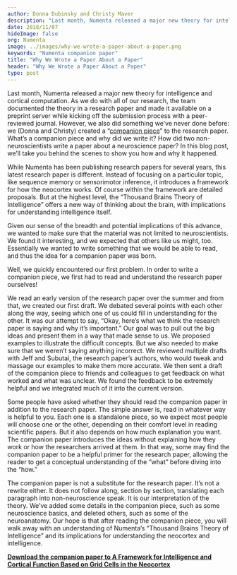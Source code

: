 ```yaml
---
author: Donna Dubinsky and Christy Maver
description: "Last month, Numenta released a major new theory for intelligence and cortical computation, documenting the theory in a research paper and making it available on a preprint server while it undergoes peer-review. We also created a “companion piece” to the research paper. What’s a companion piece and why did we write it?  How did two non-neuroscientists write a paper about a neuroscience paper?  In this blog post, we’ll take you behind the scenes to show you how and why it happened."
date: 2018/11/07   
hideImage: false
org: Numenta
image: ../images/why-we-wrote-a-paper-about-a-paper.png
keywords: "Numenta companion paper"
title: "Why We Wrote a Paper About a Paper"
header: "Why We Wrote a Paper About a Paper"
type: post
---
```


Last month, Numenta released a major new theory for intelligence and cortical computation. As we do with all of our research, the team documented the theory in a research paper and made it available on a preprint server while kicking off the submission process with a peer-reviewed journal.  However, we also did something we’ve never done before: we (Donna and Christy) created a “[companion piece](/neuroscience-research/research-publications/papers/thousand-brains-theory-of-intelligence-companion-paper/)” to the research paper. What’s a companion piece and why did we write it?  How did two non-neuroscientists write a paper about a neuroscience paper?  In this blog post, we’ll take you behind the scenes to show you how and why it happened.

While Numenta has been publishing research papers for several years, this latest research paper is different. Instead of focusing on a particular topic, like sequence memory or sensorimotor inference, it introduces a framework for how the neocortex works.  Of course within the framework are detailed proposals. But at the highest level, the “Thousand Brains Theory of Intelligence” offers a new way of thinking about the brain, with implications for understanding intelligence itself.

Given our sense of the breadth and potential implications of this advance, we wanted to make sure that the material was not limited to neuroscientists.  We found it interesting, and we expected that others like us might, too.  Essentially we wanted to write something that we would be able to read, and thus the idea for a companion paper was born.

Well, we quickly encountered our first problem.  In order to write a companion piece, we first had to read and understand the research paper ourselves!

We read an early version of the research paper over the summer and from that, we created our first draft.  We debated several points with each other along the way, seeing which one of us could fill in understanding for the other.  It was our attempt to say, “Okay, here’s what we think the research paper is saying and why it’s important.”  Our goal was to pull out the big ideas and present them in a way that made sense to us.  We proposed examples to illustrate the difficult concepts. But we also needed to make sure that we weren’t saying anything incorrect.  We reviewed multiple drafts with Jeff and Subutai, the research paper’s authors, who would tweak and massage our examples to make them more accurate. We then sent a draft of the companion piece to friends and colleagues to get feedback on what worked and what was unclear.  We found the feedback to be extremely helpful and we integrated much of it into the current version.

Some people have asked whether they should read the companion paper in addition to the research paper.  The simple answer is, read in whatever way is helpful to you.  Each one is a standalone piece, so we expect most people will choose one or the other, depending on their comfort level in reading scientific papers. But it also depends on how much explanation you want. The companion paper introduces the ideas without explaining how they work or how the researchers arrived at them. In that way, some may find the companion paper to be a helpful primer for the research paper, allowing the reader to get a conceptual understanding of the “what” before diving into the “how.”

The companion paper is not a substitute for the research paper.  It’s not a rewrite either. It does not follow along, section by section, translating each paragraph into non-neuroscience speak.  It is our interpretation of the theory.  We’ve added some details in the companion piece, such as some neuroscience basics, and deleted others, such as some of the neuroanatomy. Our hope is that after reading the companion piece, you will walk away with an understanding of Numenta’s “Thousand Brains Theory of Intelligence” and its implications for understanding the neocortex and intelligence.

**[Download the companion paper to A Framework for Intelligence and Cortical Function Based on Grid Cells in the Neocortex](/assets/pdf/research-publications/papers/Companion-paper-to-A-Framework-for-Intelligence-and-Cortical-Function-Based-on-Grid-Cells-in-the-Neocortex.pdf)**
